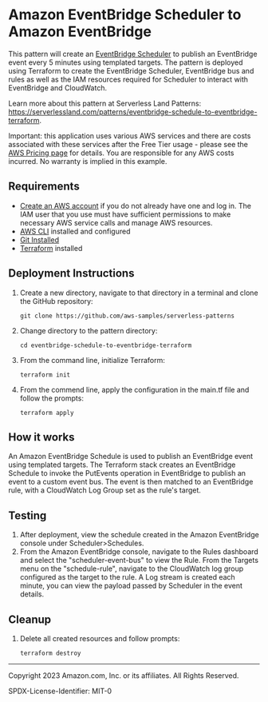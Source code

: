 # Amazon EventBridge Scheduler to Amazon EventBridge

This pattern will create an [EventBridge Scheduler](https://docs.aws.amazon.com/scheduler/latest/UserGuide/getting-started.html) to publish an EventBridge event every 5 minutes using templated targets. The pattern is deployed using Terraform to create the EventBridge Scheduler, EventBridge bus and rules as well as the IAM resources required for Scheduler to interact with EventBridge and CloudWatch. 

Learn more about this pattern at Serverless Land Patterns: https://serverlessland.com/patterns/eventbridge-schedule-to-eventbridge-terraform.

Important: this application uses various AWS services and there are costs associated with these services after the Free Tier usage - please see the [AWS Pricing page](https://aws.amazon.com/pricing/) for details. You are responsible for any AWS costs incurred. No warranty is implied in this example.

## Requirements

* [Create an AWS account](https://portal.aws.amazon.com/gp/aws/developer/registration/index.html) if you do not already have one and log in. The IAM user that you use must have sufficient permissions to make necessary AWS service calls and manage AWS resources.
* [AWS CLI](https://docs.aws.amazon.com/cli/latest/userguide/install-cliv2.html) installed and configured
* [Git Installed](https://git-scm.com/book/en/v2/Getting-Started-Installing-Git)
* [Terraform](https://learn.hashicorp.com/tutorials/terraform/install-cli?in=terraform/aws-get-started) installed

## Deployment Instructions

1. Create a new directory, navigate to that directory in a terminal and clone the GitHub repository:
    ``` 
    git clone https://github.com/aws-samples/serverless-patterns
    ```
1. Change directory to the pattern directory:
    ```
    cd eventbridge-schedule-to-eventbridge-terraform
    ```
1. From the command line, initialize Terraform:
    ```
    terraform init
    ```
1. From the commend line, apply the configuration in the main.tf file and follow the prompts:
    ```
    terraform apply
    ```

## How it works

An Amazon EventBridge Schedule is used to publish an EventBridge event using templated targets. The Terraform stack creates an EventBridge Schedule to invoke the PutEvents operation in EventBridge to publish an event to a custom event bus. The event is then matched to an EventBridge rule, with a CloudWatch Log Group set as the rule's target. 

## Testing

1. After deployment, view the schedule created in the Amazon EventBridge console under Scheduler>Schedules. 
2. From the Amazon EventBridge console, navigate to the Rules dashboard and select the "scheduler-event-bus" to view the Rule. From the Targets menu on the "schedule-rule", navigate to the CloudWatch log group configured as the target to the rule. A Log stream is created each minute, you can view the payload passed by Scheduler in the event details. 

## Cleanup
 
1. Delete all created resources and follow prompts:
    ```
    terraform destroy
    ```
----
Copyright 2023 Amazon.com, Inc. or its affiliates. All Rights Reserved.

SPDX-License-Identifier: MIT-0